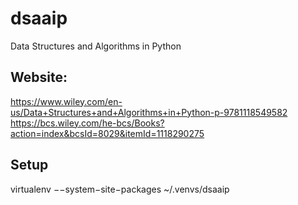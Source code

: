 # dsaaip
Data Structures and Algorithms in Python

## Website:
https://www.wiley.com/en-us/Data+Structures+and+Algorithms+in+Python-p-9781118549582 \
https://bcs.wiley.com/he-bcs/Books?action=index&bcsId=8029&itemId=1118290275

## Setup
virtualenv −−system−site−packages ~/.venvs/dsaaip